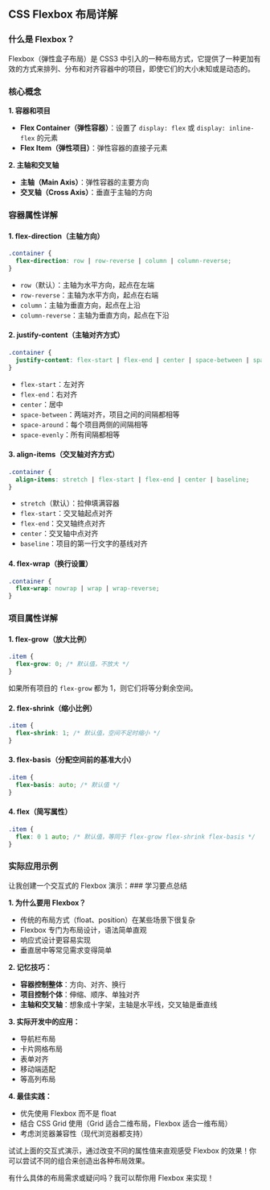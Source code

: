 ## CSS Flexbox 布局详解

### 什么是 Flexbox？

Flexbox（弹性盒子布局）是 CSS3 中引入的一种布局方式，它提供了一种更加有效的方式来排列、分布和对齐容器中的项目，即使它们的大小未知或是动态的。

### 核心概念

**1. 容器和项目**

- **Flex Container（弹性容器）**：设置了 `display: flex` 或 `display: inline-flex` 的元素
- **Flex Item（弹性项目）**：弹性容器的直接子元素

**2. 主轴和交叉轴**

- **主轴（Main Axis）**：弹性容器的主要方向
- **交叉轴（Cross Axis）**：垂直于主轴的方向

### 容器属性详解

#### 1. flex-direction（主轴方向）

```css
.container {
  flex-direction: row | row-reverse | column | column-reverse;
}
```

- `row`（默认）：主轴为水平方向，起点在左端
- `row-reverse`：主轴为水平方向，起点在右端
- `column`：主轴为垂直方向，起点在上沿
- `column-reverse`：主轴为垂直方向，起点在下沿

#### 2. justify-content（主轴对齐方式）

```css
.container {
  justify-content: flex-start | flex-end | center | space-between | space-around | space-evenly;
}
```

- `flex-start`：左对齐
- `flex-end`：右对齐
- `center`：居中
- `space-between`：两端对齐，项目之间的间隔都相等
- `space-around`：每个项目两侧的间隔相等
- `space-evenly`：所有间隔都相等

#### 3. align-items（交叉轴对齐方式）

```css
.container {
  align-items: stretch | flex-start | flex-end | center | baseline;
}
```

- `stretch`（默认）：拉伸填满容器
- `flex-start`：交叉轴起点对齐
- `flex-end`：交叉轴终点对齐
- `center`：交叉轴中点对齐
- `baseline`：项目的第一行文字的基线对齐

#### 4. flex-wrap（换行设置）

```css
.container {
  flex-wrap: nowrap | wrap | wrap-reverse;
}
```

### 项目属性详解

#### 1. flex-grow（放大比例）

```css
.item {
  flex-grow: 0; /* 默认值，不放大 */
}
```

如果所有项目的 `flex-grow` 都为 1，则它们将等分剩余空间。

#### 2. flex-shrink（缩小比例）

```css
.item {
  flex-shrink: 1; /* 默认值，空间不足时缩小 */
}
```

#### 3. flex-basis（分配空间前的基准大小）

```css
.item {
  flex-basis: auto; /* 默认值 */
}
```

#### 4. flex（简写属性）

```css
.item {
  flex: 0 1 auto; /* 默认值，等同于 flex-grow flex-shrink flex-basis */
}
```

### 实际应用示例

让我创建一个交互式的 Flexbox 演示：### 学习要点总结

**1. 为什么要用 Flexbox？**

- 传统的布局方式（float、position）在某些场景下很复杂
- Flexbox 专门为布局设计，语法简单直观
- 响应式设计更容易实现
- 垂直居中等常见需求变得简单

**2. 记忆技巧：**

- **容器控制整体**：方向、对齐、换行
- **项目控制个体**：伸缩、顺序、单独对齐
- **主轴和交叉轴**：想象成十字架，主轴是水平线，交叉轴是垂直线

**3. 实际开发中的应用：**

- 导航栏布局
- 卡片网格布局
- 表单对齐
- 移动端适配
- 等高列布局

**4. 最佳实践：**

- 优先使用 Flexbox 而不是 float
- 结合 CSS Grid 使用（Grid 适合二维布局，Flexbox 适合一维布局）
- 考虑浏览器兼容性（现代浏览器都支持）

试试上面的交互式演示，通过改变不同的属性值来直观感受 Flexbox 的效果！你可以尝试不同的组合来创造出各种布局效果。

有什么具体的布局需求或疑问吗？我可以帮你用 Flexbox 来实现！